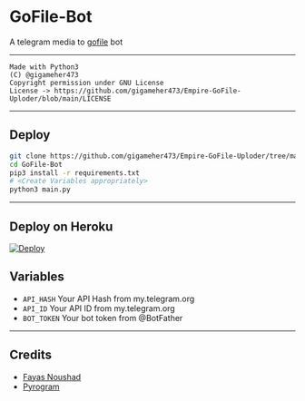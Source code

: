 # GoFile-Bot

A telegram media to [gofile](https://gofile.io) bot

---

```
Made with Python3
(C) @gigameher473
Copyright permission under GNU License
License -> https://github.com/gigameher473/Empire-GoFile-Uploder/blob/main/LICENSE
```

---

## Deploy

```sh
git clone https://github.com/gigameher473/Empire-GoFile-Uploder/tree/main
cd GoFile-Bot
pip3 install -r requirements.txt
# <Create Variables appropriately>
python3 main.py
```

---

## Deploy on Heroku

[![Deploy](https://www.herokucdn.com/deploy/button.svg)](https://heroku.com/deploy?template=https://github.com/gigameher473/Empire-GoFile-Uploder)

## Variables

- `API_HASH` Your API Hash from my.telegram.org
- `API_ID` Your API ID from my.telegram.org
- `BOT_TOKEN` Your bot token from @BotFather

---

## Credits

- [Fayas Noushad](https://github.com/gigameher473)
- [Pyrogram](https://github.com/pyrogram/pyrogram)
